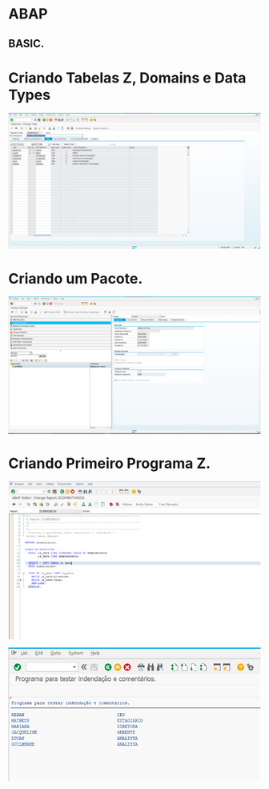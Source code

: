 # ABAP
## BASIC.


# Criando Tabelas Z, Domains e Data Types
<p align="center">
<img src="/assets/TabelaZ.png" >
</p>

# Criando um Pacote.
<p align="center">
<img src="/assets/Criando_Pacote.png" >
</p>

# Criando Primeiro Programa Z.
<p align="center">
<img src="/assets/PrimeiroProg.png" >
</p>

<p align="center">
<img src="/assets/PrimeiroProgII.png" >
</p>
